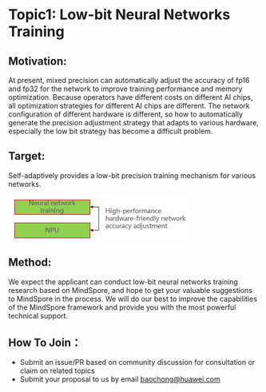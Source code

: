 # Topic1:  Low-bit Neural Networks Training

## Motivation:
​At present, mixed precision can automatically adjust the accuracy of fp16 and fp32 for the network to improve training performance and memory optimization. Because operators have different costs on different AI chips, all optimization strategies for different AI chips are different. The network configuration of different hardware is different, so how to automatically generate the precision adjustment strategy that adapts to various hardware, especially the low bit strategy has become a difficult problem.

## Target:
​Self-adaptively provides a low-bit precision training mechanism for various networks.

![target](target.PNG)

## Method:
​We expect the applicant can conduct low-bit neural networks training  research based on MindSpore, and hope to get your valuable suggestions to MindSpore in the process. We will do our best to improve the capabilities of the MindSpore framework and  provide you with the most powerful technical support.

## How To Join：
* Submit an issue/PR based on community discussion for consultation or claim on related topics
* Submit your proposal to us by email <baochong@huawei.com>
